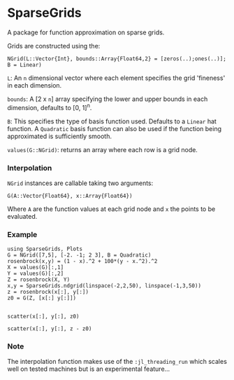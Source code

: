 # SparseGrids


A package for function approximation on sparse grids.

Grids are constructed using the:
```
NGrid(L::Vector{Int}, bounds::Array{Float64,2} = [zeros(..);ones(..)]; B = Linear)
``` 

`L`: An `n` dimensional vector where each element specifies the grid 'fineness' in each dimension.

`bounds`: A [2 x `n`] array specifying the lower and upper bounds in each dimension, defaults to [0, 1]<sup>n</sup>.

`B`: This specifies the type of basis function used. Defaults to a `Linear` hat function. A `Quadratic` basis function can also be used if the function being approximated is sufficiently smooth.

`values(G::NGrid)`: returns an array where each row is a grid node.

### Interpolation
`NGrid` instances are callable taking two arguments:
```
G(A::Vector{Float64}, x::Array{Float64})
```
Where `A` are the function values at each grid node and `x` the points to be evaluated.



### Example

```
using SparseGrids, Plots
G = NGrid([7,5], [-2. -1; 2 3], B = Quadratic)
rosenbrock(x,y) = (1 - x).^2 + 100*(y - x.^2).^2
X = values(G)[:,1]
Y = values(G)[:,2]
Z = rosenbrock(X, Y)
x,y = SparseGrids.ndgrid(linspace(-2,2,50), linspace(-1,3,50))
z = rosenbrock(x[:], y[:])
z0 = G(Z, [x[:] y[:]])


scatter(x[:], y[:], z0)

scatter(x[:], y[:], z - z0)
```


### Note
The interpolation function makes use of the `:jl_threading_run` which scales well on tested machines but is an experimental feature...
<!--![](doc/g55.png)-->